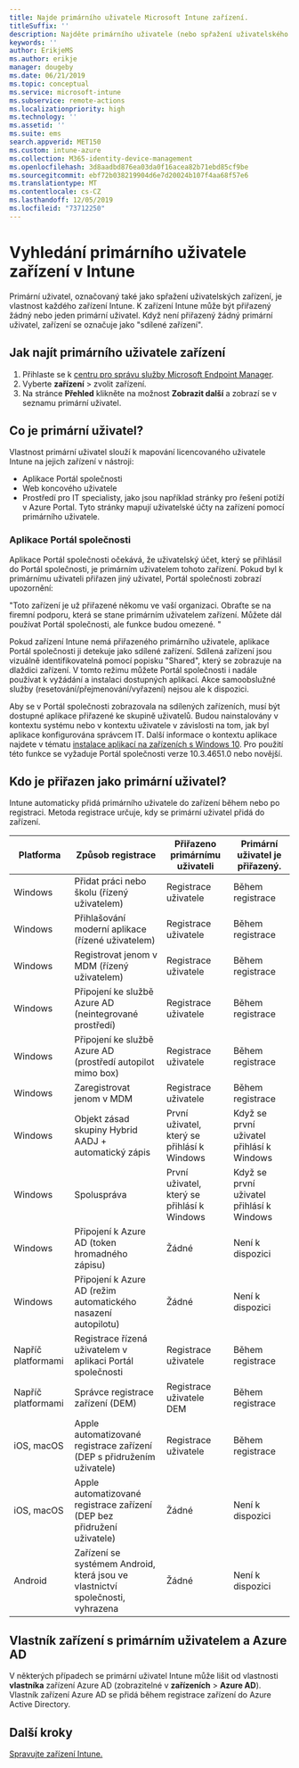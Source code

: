 ```yaml
---
title: Najde primárního uživatele Microsoft Intune zařízení.
titleSuffix: ''
description: Najděte primárního uživatele (nebo spřažení uživatelského zařízení) zařízení Intune.
keywords: ''
author: ErikjeMS
ms.author: erikje
manager: dougeby
ms.date: 06/21/2019
ms.topic: conceptual
ms.service: microsoft-intune
ms.subservice: remote-actions
ms.localizationpriority: high
ms.technology: ''
ms.assetid: ''
ms.suite: ems
search.appverid: MET150
ms.custom: intune-azure
ms.collection: M365-identity-device-management
ms.openlocfilehash: 3d8aadbd876ea03da0f16acea82b71ebd85cf9be
ms.sourcegitcommit: ebf72b038219904d6e7d20024b107f4aa68f57e6
ms.translationtype: MT
ms.contentlocale: cs-CZ
ms.lasthandoff: 12/05/2019
ms.locfileid: "73712250"
---
```

# <a name="find-the-primary-user-of-an-intune-device"></a>Vyhledání primárního uživatele zařízení v Intune

Primární uživatel, označovaný také jako spřažení uživatelských zařízení, je vlastnost každého zařízení Intune. K zařízení Intune může být přiřazený žádný nebo jeden primární uživatel. Když není přiřazený žádný primární uživatel, zařízení se označuje jako "sdílené zařízení".

## <a name="how-to-find-a-devices-primary-user"></a>Jak najít primárního uživatele zařízení

1. Přihlaste se k [centru pro správu služby Microsoft Endpoint Manager](https://go.microsoft.com/fwlink/?linkid=2109431).
2. Vyberte **zařízení** > zvolit zařízení.
3. Na stránce **Přehled** klikněte na možnost **Zobrazit další** a zobrazí se v seznamu primární uživatel.

## <a name="what-is-the-primary-user"></a>Co je primární uživatel?
Vlastnost primární uživatel slouží k mapování licencovaného uživatele Intune na jejich zařízení v nástroji:
- Aplikace Portál společnosti
- Web koncového uživatele
- Prostředí pro IT specialisty, jako jsou například stránky pro řešení potíží v Azure Portal. Tyto stránky mapují uživatelské účty na zařízení pomocí primárního uživatele.    

### <a name="company-portal-app"></a>Aplikace Portál společnosti
Aplikace Portál společnosti očekává, že uživatelský účet, který se přihlásil do Portál společnosti, je primárním uživatelem tohoto zařízení. Pokud byl k primárnímu uživateli přiřazen jiný uživatel, Portál společnosti zobrazí upozornění:

"Toto zařízení je už přiřazené někomu ve vaší organizaci. Obraťte se na firemní podporu, která se stane primárním uživatelem zařízení. Můžete dál používat Portál společnosti, ale funkce budou omezené. "

Pokud zařízení Intune nemá přiřazeného primárního uživatele, aplikace Portál společnosti ji detekuje jako sdílené zařízení. Sdílená zařízení jsou vizuálně identifikovatelná pomocí popisku "Shared", který se zobrazuje na dlaždici zařízení. V tomto režimu můžete Portál společnosti i nadále používat k vyžádání a instalaci dostupných aplikací. Akce samoobslužné služby (resetování/přejmenování/vyřazení) nejsou ale k dispozici.  

Aby se v Portál společnosti zobrazovala na sdílených zařízeních, musí být dostupné aplikace přiřazené ke skupině uživatelů. Budou nainstalovány v kontextu systému nebo v kontextu uživatele v závislosti na tom, jak byl aplikace konfigurována správcem IT. Další informace o kontextu aplikace najdete v tématu [instalace aplikací na zařízeních s Windows 10](../apps/apps-windows-10-app-deploy.md). Pro použití této funkce se vyžaduje Portál společnosti verze 10.3.4651.0 nebo novější.


## <a name="who-is-assigned-as-the-primary-user"></a>Kdo je přiřazen jako primární uživatel?
Intune automaticky přidá primárního uživatele do zařízení během nebo po registraci. Metoda registrace určuje, kdy se primární uživatel přidá do zařízení.

| Platforma | Způsob registrace | Přiřazeno primárnímu uživateli | Primární uživatel je přiřazený. |
| ---- | ---- | ---- | ---- |
| Windows | Přidat práci nebo školu (řízený uživatelem) | Registrace uživatele | Během registrace |   
| Windows | Přihlašování moderní aplikace (řízené uživatelem) | Registrace uživatele | Během registrace | 
| Windows | Registrovat jenom v MDM (řízený uživatelem) | Registrace uživatele | Během registrace | 
| Windows | Připojení ke službě Azure AD (neintegrované prostředí) | Registrace uživatele | Během registrace | 
| Windows | Připojení ke službě Azure AD (prostředí autopilot mimo box) | Registrace uživatele | Během registrace | 
| Windows | Zaregistrovat jenom v MDM | Registrace uživatele | Během registrace | 
| Windows | Objekt zásad skupiny Hybrid AADJ + automatický zápis | První uživatel, který se přihlásí k Windows | Když se první uživatel přihlásí k Windows| 
| Windows | Spoluspráva | První uživatel, který se přihlásí k Windows | Když se první uživatel přihlásí k Windows | 
| Windows | Připojení k Azure AD (token hromadného zápisu) | Žádné | Není k dispozici | 
| Windows | Připojení k Azure AD (režim automatického nasazení autopilotu) | Žádné | Není k dispozici | 
| Napříč platformami | Registrace řízená uživatelem v aplikaci Portál společnosti | Registrace uživatele | Během registrace |
| Napříč platformami | Správce registrace zařízení (DEM) | Registrace uživatele DEM | Během registrace |
| iOS, macOS | Apple automatizované registrace zařízení (DEP s přidružením uživatele) | Registrace uživatele | Během registrace |
| iOS, macOS | Apple automatizované registrace zařízení (DEP bez přidružení uživatele) | Žádné | Není k dispozici |
| Android | Zařízení se systémem Android, která jsou ve vlastnictví společnosti, vyhrazena | Žádné | Není k dispozici |

## <a name="primary-user-and-azure-ad-device-owner"></a>Vlastník zařízení s primárním uživatelem a Azure AD
V některých případech se primární uživatel Intune může lišit od vlastnosti **vlastníka** zařízení Azure AD (zobrazitelné v **zařízeních** > **Azure AD**). Vlastník zařízení Azure AD se přidá během registrace zařízení do Azure Active Directory.

## <a name="next-steps"></a>Další kroky
[Spravujte zařízení Intune.](device-management.md)
